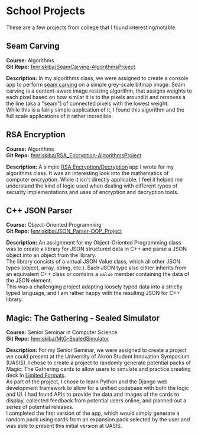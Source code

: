 # School Projects
These are a few projects from college that I found interesting/notable.

## Seam Carving
**Course:** Algorithms  
**Git Repo:** [fenriskiba/SeamCarving-AlgorithmsProject](https://github.com/fenriskiba/SeamCarving-AlgorithmsProject)

**Description:** In my algorithms class, we were assigned to create a console app to perform [seam carving](https://en.wikipedia.org/wiki/Seam_carving) on a simple grey-scale bitmap image. Seam carving is a content-aware image resizing algorithm, that assigns weights to each pixel based on how similar it is to the pixels around it and removes a the line (aka a "seam") of connected pixels with the lowest weight.  
While this is a fairly simple application of it, I found this algorithm and the full scale applications of it rather incredible.

## RSA Encryption
**Course:** Algorithms  
**Git Repo:** [fenriskiba/RSA_Encryption-AlgorithmsProject](https://github.com/fenriskiba/RSA_Encryption-AlgorithmsProject)

**Description:** A simple [RSA Encryption/Decryption](https://en.wikipedia.org/wiki/RSA_(cryptosystem)) app I wrote for my algorithms class. It was an interesting look into the mathematics of computer encryption. While it isn't directly applicable, I feel it helped me understand the kind of logic used when dealing with different types of security implementations and uses of encryption and decryption tools.

## C++ JSON Parser
**Course:** Object-Oriented Programming  
**Git Repo:** [fenriskiba/JSON_Parser-OOP_Project](https://github.com/fenriskiba/JSON_Parser-OOP_Project)

**Description:** An assignment for my Object-Oriented Programming class was to create a library for JSON structured data in C++ and parse a JSON object into an object from the library.  
The library consists of a virtual JSON Value class, which all other JSON types (object, array, string, etc.). Each JSON type also either inherits from an equivalent C++ class or contains a `value` member containing the data of the JSON element.  
This was a challenging project adapting loosely typed data into a strictly typed language, and I am rather happy with the resulting JSON for C++ library.

## Magic: The Gathering - Sealed Simulator
**Course:** Senior Seminar in Computer Science  
**Git Repo:** [fenriskiba/MtG-SealedSimulator](https://github.com/fenriskiba/MtG-SealedSimulator)

**Description:** For my Senior Seminar, we were assigned to create a project we could present at the University of Akron Student Innovation Symposium (UASIS). I chose to create a project to randomly generate potential packs of Magic: The Gathering cards to allow users to simulate and practice creating deck in [Limited Formats](https://mtg.fandom.com/wiki/Limited).  
As part of the project, I chose to learn Python and the Django web development framework to allow for a unified codebase with both the logic and UI. I had found APIs to provide the data and images of the cards to display, collected feedback from potential users online, and planned out a series of potential releases.  
I completed the first version of the app, which would simply generate a random pack using cards from an expansion pack selected by the user and was able to present this initial version at UASIS.